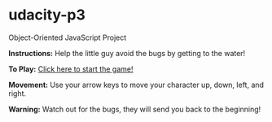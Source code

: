 # udacity-p3
Object-Oriented JavaScript Project

<strong>Instructions:</strong> Help the little guy avoid the bugs by getting to the water!

<strong>To Play:</strong> <a href="https://cdn.rawgit.com/anavasquez84/udacity-p3/master/index.html" target="_blank">Click here to start the game!</a>

<strong>Movement:</strong> Use your arrow keys to move your character up, down, left, and right. 

<strong>Warning:</strong> Watch out for the bugs, they will send you back to the beginning!
